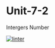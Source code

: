 # Unit-7-2
Intergers Number

[![linter](https://github.com/BigGuyAlex/Unit-7-2/workflows/linter/badge.svg)](https://github.com/marketplace/actions/super-linter)
